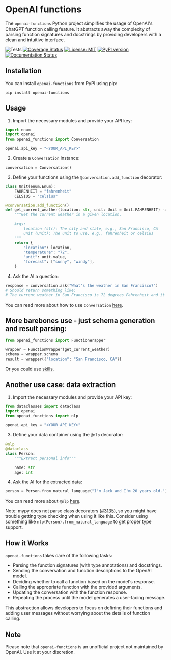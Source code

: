 # OpenAI functions

The `openai-functions` Python project simplifies the usage of OpenAI's ChatGPT function calling feature. It abstracts away the complexity of parsing function signatures and docstrings by providing developers with a clean and intuitive interface.

![Tests](https://github.com/rizerphe/openai-functions/actions/workflows/tests.yml/badge.svg) [![Coverage Status](https://coveralls.io/repos/github/rizerphe/openai-functions/badge.svg?branch=main)](https://coveralls.io/github/rizerphe/openai-functions?branch=main) [![License: MIT](https://img.shields.io/badge/License-MIT-yellow.svg)](https://opensource.org/licenses/MIT) [![PyPI version](https://badge.fury.io/py/openai-functions.svg)](https://badge.fury.io/py/openai-functions) [![Documentation Status](https://readthedocs.org/projects/openai-functions/badge/?version=latest)](https://openai-functions.readthedocs.io/en/latest/?badge=latest)

## Installation

You can install `openai-functions` from PyPI using pip:

```
pip install openai-functions
```

## Usage

1. Import the necessary modules and provide your API key:

```python
import enum
import openai
from openai_functions import Conversation

openai.api_key = "<YOUR_API_KEY>"
```

2. Create a `Conversation` instance:

```python
conversation = Conversation()
```

3. Define your functions using the `@conversation.add_function` decorator:

```python
class Unit(enum.Enum):
    FAHRENHEIT = "fahrenheit"
    CELSIUS = "celsius"

@conversation.add_function()
def get_current_weather(location: str, unit: Unit = Unit.FAHRENHEIT) -> dict:
    """Get the current weather in a given location.

    Args:
        location (str): The city and state, e.g., San Francisco, CA
        unit (Unit): The unit to use, e.g., fahrenheit or celsius
    """
    return {
        "location": location,
        "temperature": "72",
        "unit": unit.value,
        "forecast": ["sunny", "windy"],
    }
```

4. Ask the AI a question:

```python
response = conversation.ask("What's the weather in San Francisco?")
# Should return something like:
# The current weather in San Francisco is 72 degrees Fahrenheit and it is sunny and windy.
```

You can read more about how to use `Conversation` [here](https://openai-functions.readthedocs.io/en/latest/conversation.html).

## More barebones use - just schema generation and result parsing:

```python
from openai_functions import FunctionWrapper

wrapper = FunctionWrapper(get_current_weather)
schema = wrapper.schema
result = wrapper({"location": "San Francisco, CA"})
```

Or you could use [skills](https://openai-functions.readthedocs.io/en/latest/skills.html).

## Another use case: data extraction

1. Import the necessary modules and provide your API key:

```python
from dataclasses import dataclass
import openai
from openai_functions import nlp

openai.api_key = "<YOUR_API_KEY>"
```

3. Define your data container using the `@nlp` decorator:

```python
@nlp
@dataclass
class Person:
    """Extract personal info"""

    name: str
    age: int
```

4. Ask the AI for the extracted data:

```python
person = Person.from_natural_language("I'm Jack and I'm 20 years old.")
```

You can read more about `@nlp` [here](https://openai-functions.readthedocs.io/en/latest/nlp_interface.html).

Note: mypy does not parse class decorators ([#3135](https://github.com/python/mypy/issues/3135)), so you might have trouble getting type checking when using it like this. Consider using something like `nlp(Person).from_natural_language` to get proper type support.

## How it Works

`openai-functions` takes care of the following tasks:

- Parsing the function signatures (with type annotations) and docstrings.
- Sending the conversation and function descriptions to the OpenAI model.
- Deciding whether to call a function based on the model's response.
- Calling the appropriate function with the provided arguments.
- Updating the conversation with the function response.
- Repeating the process until the model generates a user-facing message.

This abstraction allows developers to focus on defining their functions and adding user messages without worrying about the details of function calling.

## Note

Please note that `openai-functions` is an unofficial project not maintained by OpenAI. Use it at your discretion.

